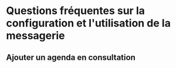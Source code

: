 # Questions fréquentes sur la configuration et l'utilisation de la messagerie

## Ajouter un agenda en consultation
